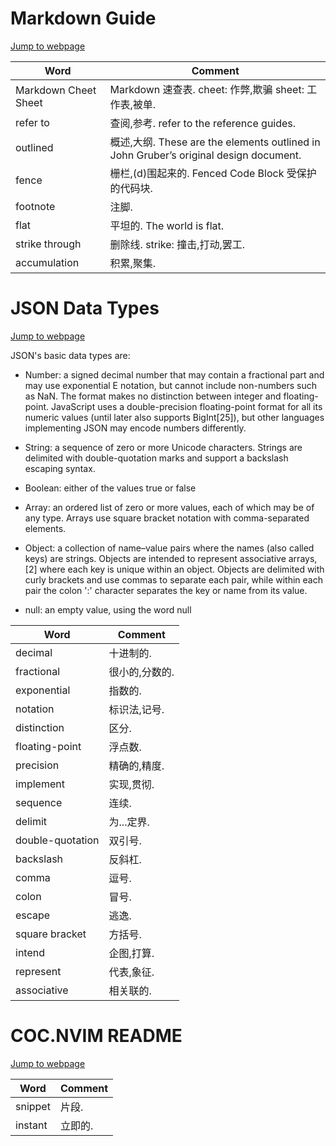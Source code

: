 # Markdown Guide

[Jump to webpage](https://www.markdownguide.org/cheat-sheet/)

|Word|Comment|
|----|----|
|Markdown Cheet Sheet|Markdown 速查表. cheet: 作弊,欺骗 sheet: 工作表,被单.|
|refer to|查阅,参考. refer to the reference guides.|
|outlined|概述,大纲. These are the elements outlined in John Gruber’s original design document.|
|fence|栅栏,(d)围起来的. Fenced Code Block 受保护的代码块.|
|footnote|注脚.|
|flat|平坦的. The world is flat.|
|strike through|删除线. strike: 撞击,打动,罢工.|
|accumulation|积累,聚集.|

# JSON Data Types

[Jump to webpage](https://en.wikipedia.org/wiki/JSON#Data_types:~:text=Data%20types,-%5B)

JSON's basic data types are:

- Number: a signed decimal number that may contain a fractional part and may use exponential E notation, but cannot include non-numbers such as NaN. The format makes no distinction between integer and floating-point. JavaScript uses a double-precision floating-point format for all its numeric values (until later also supports BigInt[25]), but other languages implementing JSON may encode numbers differently.

- String: a sequence of zero or more Unicode characters. Strings are delimited with double-quotation marks and support a backslash escaping syntax.

- Boolean: either of the values true or false

- Array: an ordered list of zero or more values, each of which may be of any type. Arrays use square bracket notation with comma-separated elements.

- Object: a collection of name–value pairs where the names (also called keys) are strings. Objects are intended to represent associative arrays,[2] where each key is unique within an object. Objects are delimited with curly brackets and use commas to separate each pair, while within each pair the colon ':' character separates the key or name from its value.

- null: an empty value, using the word null

|Word|Comment|
|----|----|
|decimal|十进制的.|
|fractional|很小的,分数的.|
|exponential|指数的.|
|notation|标识法,记号.|
|distinction|区分.|
|floating-point|浮点数.|
|precision|精确的,精度.|
|implement|实现,贯彻.|
|sequence|连续.|
|delimit|为...定界.|
|double-quotation|双引号.|
|backslash|反斜杠.|
|comma|逗号.|
|colon|冒号.|
|escape|逃逸.|
|square bracket|方括号.|
|intend|企图,打算.|
|represent|代表,象征.|
|associative|相关联的.|

# COC.NVIM README

[Jump to webpage](https://github.com/neoclide/coc.nvim)

|Word|Comment|
|----|----|
|snippet|片段.|
|instant|立即的.|
